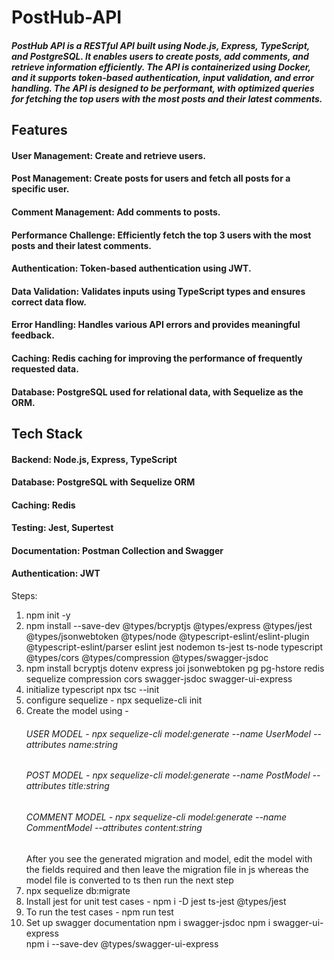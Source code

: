 # PostHub-API

##### PostHub API is a RESTful API built using Node.js, Express, TypeScript, and PostgreSQL. It enables users to create posts, add comments, and retrieve information efficiently. The API is containerized using Docker, and it supports token-based authentication, input validation, and error handling. The API is designed to be performant, with optimized queries for fetching the top users with the most posts and their latest comments.

## Features
#### User Management: Create and retrieve users.
#### Post Management: Create posts for users and fetch all posts for a specific user.
#### Comment Management: Add comments to posts.
#### Performance Challenge: Efficiently fetch the top 3 users with the most posts and their latest comments.
#### Authentication: Token-based authentication using JWT.
#### Data Validation: Validates inputs using TypeScript types and ensures correct data flow.
#### Error Handling: Handles various API errors and provides meaningful feedback.
#### Caching: Redis caching for improving the performance of frequently requested data.
#### Database: PostgreSQL used for relational data, with Sequelize as the ORM.

## Tech Stack
#### Backend: Node.js, Express, TypeScript
#### Database: PostgreSQL with Sequelize ORM
#### Caching: Redis
#### Testing: Jest, Supertest
#### Documentation: Postman Collection and Swagger
#### Authentication: JWT

Steps: 
1. npm init -y
2. npm install --save-dev @types/bcryptjs @types/express @types/jest @types/jsonwebtoken @types/node @typescript-eslint/eslint-plugin @typescript-eslint/parser eslint jest nodemon ts-jest ts-node typescript @types/cors @types/compression @types/swagger-jsdoc
3. npm install bcryptjs dotenv express joi jsonwebtoken pg pg-hstore redis sequelize compression cors swagger-jsdoc swagger-ui-express
4. initialize typescript npx tsc --init 
5. configure sequelize - npx sequelize-cli init
6. Create the model using - 
    ###### USER MODEL - npx sequelize-cli model:generate --name UserModel --attributes name:string
    ###### POST MODEL - npx sequelize-cli model:generate --name PostModel --attributes title:string
    ###### COMMENT MODEL - npx sequelize-cli model:generate --name CommentModel --attributes content:string
    After you see the generated migration and model, edit the model with the fields required and then leave the migration file in js whereas the model file is converted to ts then run the next step 
7. npx sequelize db:migrate
8. Install jest for unit test cases - npm i -D jest ts-jest @types/jest   
9. To run the test cases - npm run test
10. Set up swagger documentation
    npm i swagger-jsdoc npm i swagger-ui-express  
    npm i --save-dev @types/swagger-ui-express

